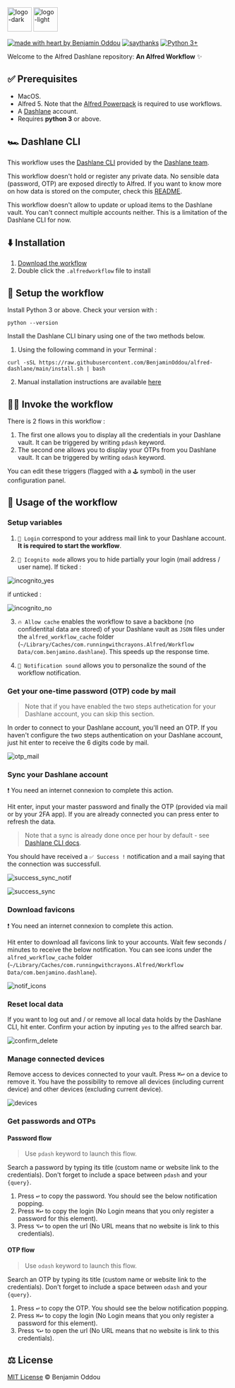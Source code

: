 <img src="public/icon_dark_mode.webp#gh-dark-mode-only" alt="logo-dark" height="55"/>
<img src="public/icon_light_mode.webp#gh-light-mode-only" alt="logo-light" height="55"/>

[![made with heart by Benjamin Oddou](https://img.shields.io/badge/made%20with%20%E2%99%A5%20by-benjamin%20oddou-2C697A.svg?style=flat)](https://github.com/BenjaminOddou)
[![saythanks](https://img.shields.io/badge/say-thanks-1D4E5E.svg?style=flat)](https://saythanks.io/to/BenjaminOddou)
[![Python 3+](https://img.shields.io/badge/python-3+-00191e.svg)](https://www.python.org/downloads/macos/)

Welcome to the Alfred Dashlane repository: **An Alfred Workflow** ✨

## ✅ Prerequisites

* MacOS.
* Alfred 5. Note that the [Alfred Powerpack](https://www.alfredapp.com/powerpack/) is required to use workflows.
* A [Dashlane](https://www.dashlane.com/fr) account.
* Requires **python 3** or above.

## 🏎️ Dashlane CLI

This workflow uses the [Dashlane CLI](https://github.com/Dashlane/dashlane-cli) provided by the [Dashlane team](https://github.com/Dashlane).

This workflow doesn't hold or register any private data. No sensible data (password, OTP) are exposed directly to Alfred. If you want to know more on how data is stored on the computer, check this [README](https://github.com/Dashlane/dashlane-cli/blob/master/src/modules/crypto/README.md).

This workflow doesn't allow to update or upload items to the Dashlane vault. You can't connect multiple accounts neither. This is a limitation of the Dashlane CLI for now.

## ⬇️ Installation

1. [Download the workflow](https://github.com/BenjaminOddou/alfred-dashlane/releases/latest)
2. Double click the `.alfredworkflow` file to install

## 🧰 Setup the workflow

Install Python 3 or above. Check your version with :

```shell
python --version
```

Install the Dashlane CLI binary using one of the two methods below.

1. Using the following command in your Terminal :

```shell
curl -sSL https://raw.githubusercontent.com/BenjaminOddou/alfred-dashlane/main/install.sh | bash
```

2. Manual installation instructions are available [here](https://github.com/Dashlane/dashlane-cli#how-to-install-manually)

## 🧙‍♂️ Invoke the workflow

There is 2 flows in this workflow :

1. The first one allows you to display all the credentials in your Dashlane vault. It can be triggered by writing `pdash` keyword.
2. The second one allows you to display your OTPs from you Dashlane vault. It can be triggered by writing `odash` keyword.

You can edit these triggers (flagged with a `🕹️` symbol) in the user configuration panel.

## 🤖 Usage of the workflow

### Setup variables

1. `👤 Login` correspond to your address mail link to your Dashlane account. **It is required to start the workflow**.

2. `🫥 Icognito mode` allows you to hide partially your login (mail address / user name). If ticked :

![incognito_yes](public/incognito_yes.webp)

if unticked :

![incognito_no](public/incognito_no.webp)

3. `🔥 Allow cache` enables the workflow to save a backbone (no confidentital data are stored) of your Dashlane vault as `JSON` files under the `alfred_workflow_cache` folder (`~/Library/Caches/com.runningwithcrayons.Alfred/Workflow Data/com.benjamino.dashlane`). This speeds up the response time.

4. `🎷 Notification sound` allows you to personalize the sound of the workflow notification.

### Get your one-time password (OTP) code by mail

> Note that if you have enabled the two steps authetication for your Dashlane account, you can skip this section.

In order to connect to your Dashlane account, you'll need an OTP. If you haven't configure the two steps authentication on your Dashlane account, just hit enter to receive the 6 digits code by mail.

![otp_mail](public/otp_mail.webp)

### Sync your Dashlane account

❗ You need an internet connexion to complete this action.

Hit enter, input your master password and finally the OTP (provided via mail or by your 2FA app). If you are already connected you can press enter to refresh the data.

> Note that a sync is already done once per hour by default - see [Dashlane CLI docs](https://github.com/Dashlane/dashlane-cli).

You should have received a `✅ Success !` notification and a mail saying that the connection was successfull.

![success_sync_notif](public/success_sync_notif.webp)

![success_sync](public/success_sync.webp)

### Download favicons

❗ You need an internet connexion to complete this action.

Hit enter to download all favicons link to your accounts. Wait few seconds / minutes to receive the below notification. You can see icons under the `alfred_workflow_cache` folder (`~/Library/Caches/com.runningwithcrayons.Alfred/Workflow Data/com.benjamino.dashlane`).

![notif_icons](public/notif_icons.webp)

### Reset local data

If you want to log out and / or remove all local data holds by the Dashlane CLI, hit enter. Confirm your action by inputing `yes` to the alfred search bar.

![confirm_delete](public/confirm_delete.webp)

### Manage connected devices

Remove access to devices connected to your vault. Press <kbd>⌘</kbd><kbd>↩︎</kbd> on a device to remove it. You have the possibility to remove all devices (including current device) and other devices (excluding current device).

![devices](public/devices.webp)

### Get passwords and OTPs

#### Password flow

> Use `pdash` keyword to launch this flow.

Search a password by typing its title (custom name or website link to the credentials). Don't forget to include a space between `pdash` and your `{query}`.

1. Press <kbd>↩︎</kbd> to copy the password. You should see the below notification popping.
2. Press <kbd>⌘</kbd><kbd>↩︎</kbd> to copy the login (No Login means that you only register a password for this element).
3. Press <kbd>⌥</kbd><kbd>↩︎</kbd> to open the url (No URL means that no website is link to this credentials).

#### OTP flow

> Use `odash` keyword to launch this flow.

Search an OTP by typing its title (custom name or website link to the credentials). Don't forget to include a space between `odash` and your `{query}`.

1. Press <kbd>↩︎</kbd> to copy the OTP. You should see the below notification popping.
2. Press <kbd>⌘</kbd><kbd>↩︎</kbd> to copy the login (No Login means that you only register a password for this element).
3. Press <kbd>⌥</kbd><kbd>↩︎</kbd>  to open the url (No URL means that no website is link to this credentials).

## ⚖️ License

[MIT License](LICENSE) © Benjamin Oddou

